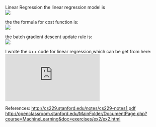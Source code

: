 
Linear Regression
the linear regression model is  
![]( http://openclassroom.stanford.edu/MainFolder/courses/MachineLearning/exercises/ex2/img6.png)

the the formula for cost function is:  
![](http://openclassroom.stanford.edu/MainFolder/courses/MachineLearning/exercises/ex2/img19.png)

 the batch gradient descent update rule is:  
 ![]( http://openclassroom.stanford.edu/MainFolder/courses/MachineLearning/exercises/ex2/img7.png )

 I wrote the c++ code for linear regression,which can be get from here:
 ![](https://github.com/shdong/shdong.github.io/blob/master/linear_regression.cpp)

References:
  http://cs229.stanford.edu/notes/cs229-notes1.pdf  
  http://openclassroom.stanford.edu/MainFolder/DocumentPage.php?course=MachineLearning&doc=exercises/ex2/ex2.html
